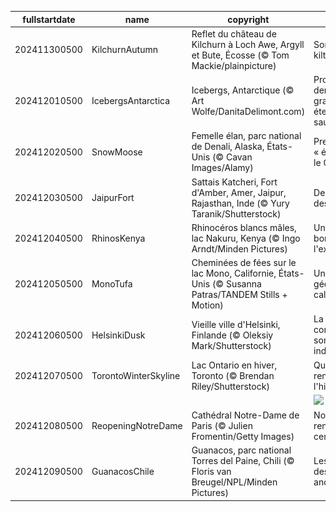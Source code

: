 |fullstartdate|name|copyright|title|image|
|--|--|--|--|--|
202411300500|KilchurnAutumn|Reflet du château de Kilchurn à Loch Awe, Argyll et Bute, Écosse (© Tom Mackie/plainpicture)|Sortez vos kilts!|![](/fr-CA/2024/12/202411300500KilchurnAutumn.jpg)|
202412010500|IcebergsAntarctica|Icebergs, Antarctique (© Art Wolfe/DanitaDelimont.com)|Protéger les dernières grandes étendues sauvages|![](/fr-CA/2024/12/202412010500IcebergsAntarctica.jpg)|
202412020500|SnowMoose|Femelle élan, parc national de Denali, Alaska, États-Unis (© Cavan Images/Alamy)|Prenez votre « élan » vers le Grand Nord|![](/fr-CA/2024/12/202412020500SnowMoose.jpg)|
202412030500|JaipurFort|Sattais Katcheri, Fort d'Amber, Amer, Jaipur, Rajasthan, Inde (© Yury Taranik/Shutterstock)|Des piliers et des hommes|![](/fr-CA/2024/12/202412030500JaipurFort.jpg)|
202412040500|RhinosKenya|Rhinocéros blancs mâles, lac Nakuru, Kenya (© Ingo Arndt/Minden Pictures)|Un animal au bord de l'extinction|![](/fr-CA/2024/12/202412040500RhinosKenya.jpg)|
202412050500|MonoTufa|Cheminées de fées sur le lac Mono, Californie, États-Unis (© Susanna Patras/TANDEM Stills + Motion)|Un trésor géologique californien|![](/fr-CA/2024/12/202412050500MonoTufa.jpg)|
202412060500|HelsinkiDusk|Vieille ville d'Helsinki, Finlande (© Oleksiy Mark/Shutterstock)|La Finlande commémore son indépendance|![](/fr-CA/2024/12/202412060500HelsinkiDusk.jpg)|
202412070500|TorontoWinterSkyline|Lac Ontario en hiver, Toronto (© Brendan Riley/Shutterstock)|Quand l'eau rencontre l'hiver|![](/fr-CA/2024/12/202412070500TorontoWinterSkyline.jpg)|
||||![](/fr-CA/2024/12/.jpg)|
202412080500|ReopeningNotreDame|Cathédral Notre-Dame de Paris (© Julien Fromentin/Getty Images)|Notre-Dame renaît de ses cendres|![](/fr-CA/2024/12/202412080500ReopeningNotreDame.jpg)|
202412090500|GuanacosChile|Guanacos, parc national Torres del Paine, Chili (© Floris van Breugel/NPL/Minden Pictures)|Les gardiens des steppes andines|![](/fr-CA/2024/12/202412090500GuanacosChile.jpg)|
